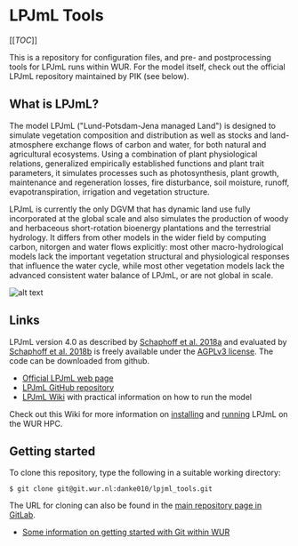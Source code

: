 # LPJmL Tools 

[[_TOC_]]

This is a repository for configuration files, and pre- and postprocessing tools for LPJmL runs within WUR. For the model itself, check out the official LPJmL repository maintained by PIK (see below).

## What is LPJmL?

The model LPJmL ("Lund-Potsdam-Jena managed Land") is designed to simulate vegetation composition and distribution as well as stocks and land-atmosphere exchange flows of carbon and water, for both natural and agricultural ecosystems. Using a combination of plant physiological relations, generalized empirically established functions and plant trait parameters, it simulates processes such as photosynthesis, plant growth, maintenance and regeneration losses, fire disturbance, soil moisture, runoff, evapotranspiration, irrigation and vegetation structure.

LPJmL is currently the only DGVM that has dynamic land use fully incorporated at the global scale and also simulates the production of woody and herbaceous short-rotation bioenergy plantations and the terrestrial hydrology. It differs from other models in the wider field by computing carbon, nitorgen and water flows explicitly: most other macro-hydrological models lack the important vegetation structural and physiological responses that influence the water cycle, while most other vegetation models lack the advanced consistent water balance of LPJmL, or are not global in scale.

![alt text](https://www.pik-potsdam.de/research/projects/activities/biosphere-water-modelling/images/LPJmL_gridcell_blanc2.png "Each grid cell in LPJmL simulations can consist of indivudual land use types or a mosaic of variable fractions of different agricultural lands and natural vegetation. Original image: PIK")

## Links

LPJmL version 4.0 as described by [Schaphoff et al. 2018a](http://dx.doi.org/10.5194/gmd-2017-145) and evaluated by [Schaphoff et al. 2018b](http://dx.doi.org/10.5194/gmd-2017-146) is freely available under the [AGPLv3 license](https://www.gnu.org/licenses/agpl-3.0.en.html). The code can be downloaded from github. 

* [Official LPJmL web page](https://www.pik-potsdam.de/research/projects/activities/biosphere-water-modelling/lpjml/lpjml)
* [LPJmL GitHub repository](https://github.com/PIK-LPJmL/LPJmL)
* [LPJmL Wiki](https://github.com/PIK-LPJmL/LPJmL/wiki) with practical information on how to run the model

Check out this Wiki for more information on [installing](https://git.wur.nl/danke010/lpjml_tools/-/wikis/Installing-LPJmL-on-the-HPC) and [running](https://git.wur.nl/danke010/lpjml_tools/-/wikis/Running-a-default-LPJmL-run) LPJmL on the WUR HPC.

## Getting started

To clone this repository, type the following in a suitable working directory:

```
$ git clone git@git.wur.nl:danke010/lpjml_tools.git
```

The URL for cloning can also be found in the [main repository page in GitLab](https://git.wur.nl/danke010/lpjml_tools).

* [Some information on getting started with Git within WUR](https://wiki.anunna.wur.nl/index.php/Manual_GitLab)